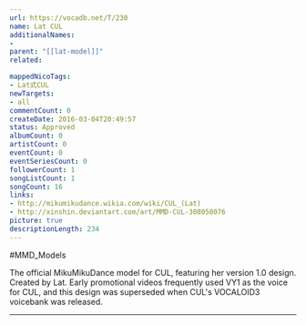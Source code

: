 ```yaml
---
url: https://vocadb.net/T/230
name: Lat CUL
additionalNames: 
- 
parent: "[[lat-model]]"
related:

mappedNicoTags:
- Lat式CUL
newTargets:
- all
commentCount: 0
createDate: 2016-03-04T20:49:57
status: Approved
albumCount: 0
artistCount: 0
eventCount: 0
eventSeriesCount: 0
followerCount: 1
songListCount: 1
songCount: 16
links: 
- http://mikumikudance.wikia.com/wiki/CUL_(Lat)
- http://xinshin.deviantart.com/art/MMD-CUL-308058076
picture: true
descriptionLength: 234
---
```


#MMD_Models

The official MikuMikuDance model for CUL, featuring her version 1.0 design. Created by Lat. Early promotional videos frequently used VY1 as the voice for CUL, and this design was superseded when CUL's VOCALOID3 voicebank was released.

---

